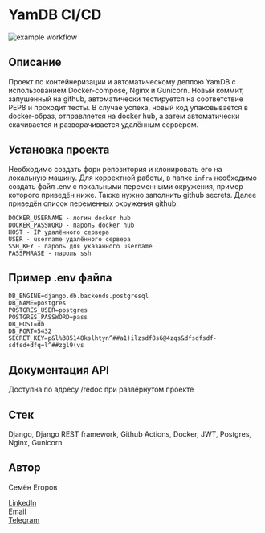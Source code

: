 # YamDB CI/CD

![example workflow](https://github.com/isBlueTip/yamdb_final/actions/workflows/yamdb_workflow.yml/badge.svg)

## Описание

Проект по контейнеризации и автоматическому деплою YamDB с использованием Docker-compose, Nginx и Gunicorn. Новый коммит, запушенный на github, автоматически тестируется на соответствие PEP8 и проходит тесты. В случае успеха, новый код упаковывается в docker-образ, отправляется на docker hub, а затем автоматически скачивается и разворачивается удалённым сервером.

## Установка проекта

Необходимо создать форк репозитория и клонировать его на локальную машину. Для корректной работы, в папке `infra` необходимо создать файл .env с локальными переменными окружения, пример которого приведён ниже. Также нужно заполнить github secrets. Далее приведён список переменных окружения github:
```
DOCKER_USERNAME - логин docker hub
DOCKER_PASSWORD - пароль docker hub
HOST - IP удалённого сервера
USER - username удалённого сервера
SSH_KEY - пароль для указанного username
PASSPHRASE - пароль ssh
```

## Пример .env файла
```
DB_ENGINE=django.db.backends.postgresql
DB_NAME=postgres
POSTGRES_USER=postgres
POSTGRES_PASSWORD=pass
DB_HOST=db
DB_PORT=5432
SECRET_KEY=p&l%385148kslhtyn^##a1)ilzsdf8s6@4zqs&dfsdfsdf-sdfsd+dfq=l^##zgl9(vs
```
## Документация API

Доступна по адресу /redoc при развёрнутом проекте

## Стек

Django, Django REST framework, Github Actions, Docker, JWT, Postgres, Nginx, Gunicorn

## Автор

Семён Егоров  


[LinkedIn](https://www.linkedin.com/in/simonegorov/)  
[Email](rhinorofl@gmail.com)  
[Telegram](https://t.me/SamePersoon)